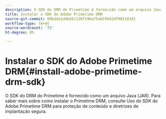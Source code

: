 ```yaml
---
description: O SDK do DRM do Primetime é fornecido como um arquivo Java (JAR). Para saber mais sobre como instalar o Primetime DRM, consulte Uso do SDK do Adobe Primetime DRM para proteção de conteúdo e diretrizes de implantação segura.
title: Instalar o SDK do Adobe Primetime DRM
source-git-commit: 89bdda1d4bd5c126f19ba75a819942df901183d1
workflow-type: tm+mt
source-wordcount: '72'
ht-degree: 0%

---
```



# Instalar o SDK do Adobe Primetime DRM{#install-adobe-primetime-drm-sdk}

O SDK do DRM do Primetime é fornecido como um arquivo Java (JAR). Para saber mais sobre como instalar o Primetime DRM, consulte Uso do SDK do Adobe Primetime DRM para proteção de conteúdo e diretrizes de implantação segura.

